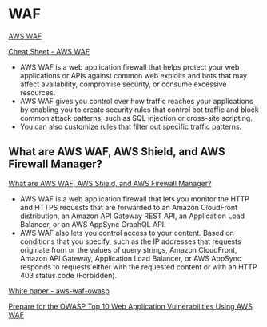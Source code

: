 # WAF

[AWS WAF](https://aws.amazon.com/waf/)

[Cheat Sheet - AWS WAF](https://tutorialsdojo.com/aws-waf)

- AWS WAF is a web application firewall that helps protect your web applications or APIs against common web exploits and bots that may affect availability, compromise security, or consume excessive resources.
- AWS WAF gives you control over how traffic reaches your applications by enabling you to create security rules that control bot traffic and block common attack patterns, such as SQL injection or cross-site scripting.
- You can also customize rules that filter out specific traffic patterns.

## What are AWS WAF, AWS Shield, and AWS Firewall Manager?

[What are AWS WAF, AWS Shield, and AWS Firewall Manager?](https://docs.aws.amazon.com/waf/latest/developerguide/what-is-aws-waf.html)

- AWS WAF is a web application firewall that lets you monitor the HTTP and HTTPS requests that are forwarded to an Amazon CloudFront distribution, an Amazon API Gateway REST API, an Application Load Balancer, or an AWS AppSync GraphQL API.
- AWS WAF also lets you control access to your content. Based on conditions that you specify, such as the IP addresses that requests originate from or the values of query strings, Amazon CloudFront, Amazon API Gateway, Application Load Balancer, or AWS AppSync responds to requests either with the requested content or with an HTTP 403 status code (Forbidden).




[White paper - aws-waf-owasp](https://d0.awsstatic.com/whitepapers/Security/aws-waf-owasp.pdf)

[Prepare for the OWASP Top 10 Web Application Vulnerabilities Using AWS WAF](https://aws.amazon.com/blogs/aws/prepare-for-the-owasp-top-10-web-application-vulnerabilities-using-aws-waf-and-our-new-white-paper/)